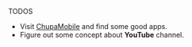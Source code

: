 TODOS
 - Visit [ChupaMobile](https://www.chupamobile.com/) and find some good apps.
 - Figure out some concept about **YouTube** channel.

<!--stackedit_data:
eyJoaXN0b3J5IjpbLTIwNTMxNjIyODYsLTIwMTgwOTAyNTMsLT
I0Nzc0MDc4OSwtMjAxODA5MDI1MywtMjQ3NzQwNzg5XX0=
-->